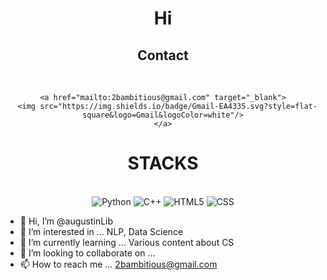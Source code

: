 <div align = "center"><h1> Hi </h1></div>
  
  
<div align = "center">
  <h2>Contact</h2> <br>
  
    <a href="mailto:2bambitious@gmail.com" target="_blank">
      <img src="https://img.shields.io/badge/Gmail-EA4335.svg?style=flat-square&logo=Gmail&logoColor=white"/>
    </a>
  
  
</div>
  
  
<div align = "center">
  <h1>STACKS</h1> <br>
    <img alt="Python" src ="https://img.shields.io/badge/Python-3776AB.svg?&style=for-the-badge&logo=Python&logoColor=white"/>
    <img alt="C++" src ="https://img.shields.io/badge/C++-00599C.svg?&style=for-the-badge&logo=C++&logoColor=white"/>
    <img alt="HTML5" src ="https://img.shields.io/badge/HTML5-E34F26.svg?&style=for-the-badge&logo=HTML5&logoColor=white"/>
    <img alt="CSS" src ="https://img.shields.io/badge/CSS3-1572B6.svg?&style=for-the-badge&logo=CSS3&logoColor=white"/>
  
</div>






- 👋 Hi, I’m @augustinLib
- 👀 I’m interested in ... NLP, Data Science
- 🌱 I’m currently learning ... Various content about CS
- 💞️ I’m looking to collaborate on ...
- 📫 How to reach me ... 2bambitious@gmail.com

<!---
augustinLib/augustinLib is a ✨ special ✨ repository because its `README.md` (this file) appears on your GitHub profile.
You can click the Preview link to take a look at your changes.
--->
